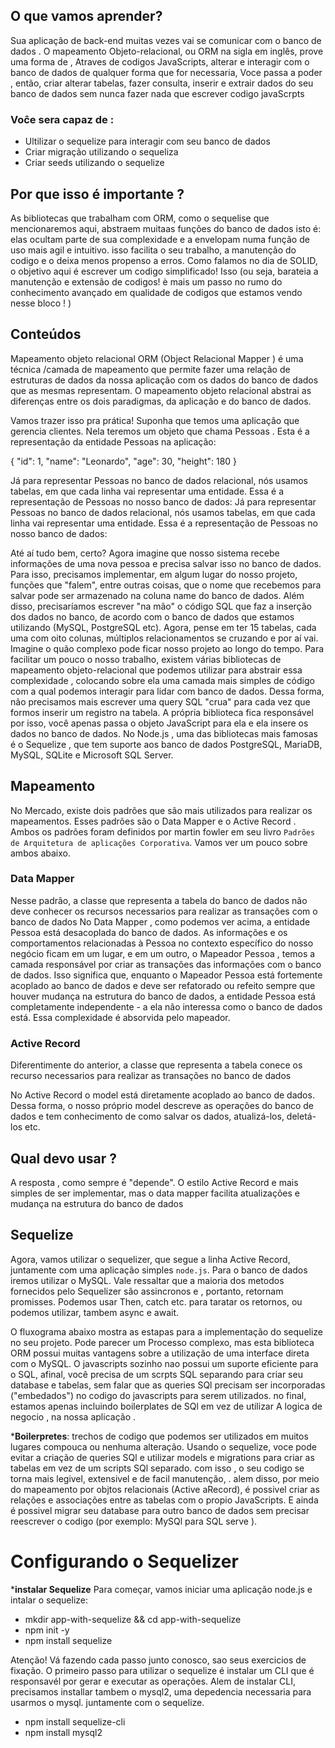 ## O que vamos aprender?

Sua aplicação de back-end muitas vezes vai se comunicar com o banco de dados . O mapeamento Objeto-relacional, ou ORM na sigla em inglês, prove  uma forma de , Atraves de codigos JavaScripts, alterar e interagir com o banco de dados de qualquer  forma que for necessaria, Voce passa a poder , então, criar alterar tabelas, fazer consulta, inserir e extrair dados do seu banco de dados sem nunca fazer nada que escrever codigo javaScrpts

### Voĉe sera capaz de :
- Ultilizar o sequelize para interagir com seu banco de dados
- Criar migração utilizando o sequeliza
- Criar seeds utilizando o sequelize

 ## Por que isso é importante ?
 As bibliotecas que trabalham com ORM, como o sequelise que mencionaremos aqui, abstraem muitaas funções do banco de dados isto é: elas ocultam parte de sua complexidade e a envelopam numa  função de uso mais agil e intuitivo. isso facilita o  seu trabalho, a manutenção do codigo e o deixa menos propenso a erros. Como falamos no dia de SOLID, o objetivo aqui é escrever um codigo simplificado! Isso (ou seja, barateia a manutenção e extensão de codigos! è mais um passo no rumo do conhecimento avançado em qualidade de codigos  que estamos vendo nesse bloco !
 )

## Conteúdos
Mapeamento objeto relacional ORM (Object Relacional Mapper ) é uma técnica /camada de mapeamento que permite fazer uma relação de estruturas de dados da nossa aplicação com os dados do banco de dados que as mesmas representam. O mapeamento objeto relacional abstrai as diferenças entre os dois paradigmas, da aplicação e do banco de dados.


Vamos trazer isso pra prática! Suponha que temos uma aplicação que gerencia clientes. Nela teremos um objeto que chama Pessoas . Esta é a representação da entidade Pessoas na aplicação:

{
  "id": 1,
  "name": "Leonardo",
  "age": 30,
  "height": 180
}

Já para representar Pessoas no banco de dados relacional, nós usamos tabelas, em que cada linha vai representar uma entidade. Essa é a representação de Pessoas no nosso banco de dados:
Já para representar Pessoas no banco de dados relacional, nós usamos tabelas, em que cada linha vai representar uma entidade. Essa é a representação de Pessoas no nosso banco de dados:

Até aí tudo bem, certo? Agora imagine que nosso sistema recebe informações de uma nova pessoa e precisa salvar isso no banco de dados. Para isso, precisamos implementar, em algum lugar do nosso projeto, funções que "falem", entre outras coisas, que o nome que recebemos para salvar pode ser armazenado na coluna name do banco de dados. Além disso, precisaríamos escrever "na mão" o código SQL que faz a inserção dos dados no banco, de acordo com o banco de dados que estamos utilizando (MySQL, PostgreSQL etc). Agora, pense em ter 15 tabelas, cada uma com oito colunas, múltiplos relacionamentos se cruzando e por aí vai. Imagine o quão complexo pode ficar nosso projeto ao longo do tempo.
Para facilitar um pouco o nosso trabalho, existem várias bibliotecas de mapeamento objeto-relacional que podemos utilizar para abstrair essa complexidade , colocando sobre ela uma camada mais simples de código com a qual podemos interagir para lidar com banco de dados. Dessa forma, não precisamos mais escrever uma query SQL "crua" para cada vez que formos inserir um registro na tabela. A própria biblioteca fica responsável por isso, você apenas passa o objeto JavaScript para ela e ela insere os dados no banco de dados.
No Node.js , uma das bibliotecas mais famosas é o Sequelize , que tem suporte aos banco de dados PostgreSQL, MariaDB, MySQL, SQLite e Microsoft SQL Server.

## Mapeamento
No  Mercado, existe dois padrões que são  mais utilizados para realizar os mapeamentos. Esses padrões são o Data Mapper e o Active Record . Ambos os padrões  foram definidos por martin fowler em seu livro `Padrões de Arquitetura de aplicações Corporativa`. Vamos ver um pouco sobre ambos  abaixo.

### Data Mapper
Nesse padrão, a classe que representa a tabela do banco de dados não deve conhecer os recursos necessarios para realizar as transações com o banco de dados
No Data Mapper , como podemos ver acima, a entidade Pessoa está desacoplada do banco de dados. As informações e os comportamentos relacionadas à Pessoa no contexto específico do nosso negócio ficam em um lugar, e em um outro, o Mapeador Pessoa , temos a camada responsável por criar as transações das informações com o banco de dados.
Isso significa que, enquanto o Mapeador Pessoa está fortemente acoplado ao banco de dados e deve ser refatorado ou refeito sempre que houver mudança na estrutura do banco de dados, a entidade Pessoa está completamente independente - a ela não interessa como o banco de dados está. Essa complexidade é absorvida pelo mapeador.

### Active Record
Diferentimente do anterior, a classe  que representa a tabela conece os recurso necessarios para realizar as transações no banco de dados

No Active Record o model está diretamente acoplado ao banco de dados. Dessa forma, o nosso próprio model descreve as operações do banco de dados e tem conhecimento de como salvar os dados, atualizá-los, deletá-los etc.

## Qual devo usar ?
A resposta , como sempre é "depende". O estilo Active Record e mais simples de ser implementar, mas o data mapper facilita atualizações e mudança na estrutura do banco de dados

## Sequelize
Agora, vamos utilizar o sequelizer, que segue a linha Active Record, juntamente com uma aplicação simples `node.js`. Para o banco de dados iremos utilizar o MySQL. Vale ressaltar que a maioria dos metodos fornecidos pelo Sequelizer são assincronos e , portanto, retornam promisses. Podemos usar Then, catch etc. para taratar os retornos, ou podemos utilizar, tambem async e await.

O fluxograma abaixo mostra as estapas para a implementação do sequelize no seu projeto. Pode parecer um Processo complexo, mas esta biblioteca ORM possui muitas vantagens sobre a utilização de uma  interface direta com o MySQL. O javascripts sozinho nao possui um suporte eficiente para o SQL, afinal, você precisa de um scrpts SQL separando para criar seu database e tabelas, sem falar que as queries SQl precisam ser incorporadas ("embedados") no codigo do javascripts para serem utilizados. no final, estamos apenas incluindo boilerplates de SQl em vez de utilizar A logica de negocio , na nossa aplicação .

***Boilerpretes**: trechos de codigo que podemos ser utilizados em muitos lugares compouca ou nenhuma alteração.
Usando o sequelize, voce  pode evitar a criação de queries  SQl e utilizar models e migrations para criar as tabelas em vez de um scripts SQl separado. com isso , o seu codigo se torna mais legivel, extensivel e de facil manutenção, . alem disso, por meio do mapeamento por objtos relacionais (Active aRecord), é possivel criar as relações e associações entre as tabelas com o propio JavaScripts. E ainda é possivel migrar seu database para outro banco de dados sem precisar reescrever o codigo (por exemplo: MySQl para SQL serve ).

# Configurando o Sequelizer
***instalar Sequelize**
Para começar, vamos iniciar uma aplicação node.js e intalar o sequelize:

 - mkdir app-with-sequelize && cd app-with-sequelize
 - npm init -y
 - npm install sequelize

 Atenção! Vá fazendo cada passo junto conosco, sao seus exercicios de fixação.
 O primeiro passo para utilizar o sequelize é instalar um CLI que é responsavél por gerar e executar as operações. Alem de instalar CLI, precisamos installar tambem o mysql2, uma depedencia necessaria para usarmos o mysql. juntamente com o sequelize.

- npm install sequelize-cli
- npm install mysql2





